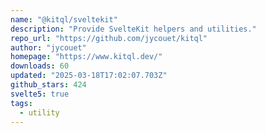 ```yaml
---
name: "@kitql/sveltekit"
description: "Provide SvelteKit helpers and utilities."
repo_url: "https://github.com/jycouet/kitql"
author: "jycouet"
homepage: "https://www.kitql.dev/"
downloads: 60
updated: "2025-03-18T17:02:07.703Z"
github_stars: 424
svelte5: true
tags: 
  - utility
---
```

